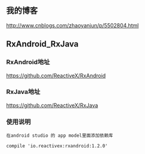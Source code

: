## 我的博客
   http://www.cnblogs.com/zhaoyanjun/p/5502804.html

## RxAndroid_RxJava
### RxAndroid地址
   https://github.com/ReactiveX/RxAndroid
   
### RxJava地址
   https://github.com/ReactiveX/RxJava
   
### 使用说明
    在android studio 的 app model里面添加依赖库
    
    compile 'io.reactivex:rxandroid:1.2.0'
    
     
    